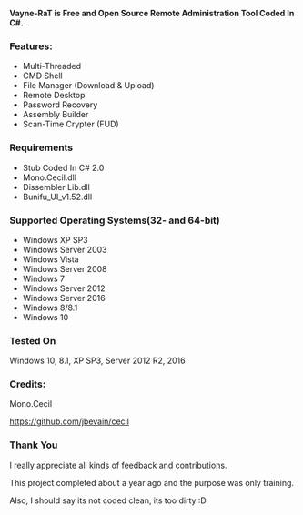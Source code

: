 **Vayne-RaT is Free and Open Source Remote Administration Tool Coded In C#.**

### Features:
* Multi-Threaded
* CMD Shell
* File Manager (Download & Upload)
* Remote Desktop
* Password Recovery
* Assembly Builder
* Scan-Time Crypter (FUD)

### Requirements
* Stub Coded In C# 2.0
* Mono.Cecil.dll
* Dissembler Lib.dll
* Bunifu_UI_v1.52.dll

### Supported Operating Systems(32- and 64-bit)

* Windows XP SP3
* Windows Server 2003
* Windows Vista
* Windows Server 2008
* Windows 7
* Windows Server 2012
* Windows Server 2016
* Windows 8/8.1
* Windows 10

### Tested On 
Windows 10, 8.1, XP SP3, Server 2012 R2, 2016

### Credits:

Mono.Cecil

https://github.com/jbevain/cecil

### Thank You

I really appreciate all kinds of feedback and contributions.

This project completed about a year ago and the purpose was only training.

Also, I should say its not coded clean, its too dirty :D
